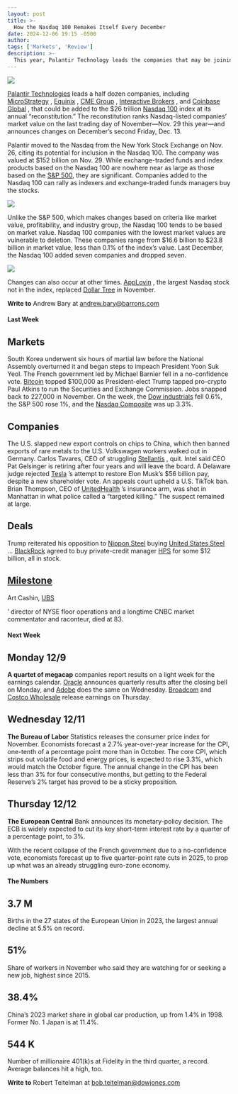 ```yaml
---
layout: post
title: >-
  How the Nasdaq 100 Remakes Itself Every December
date: 2024-12-06 19:15 -0500
author: 
tags: ['Markets', 'Review']
description: >-
  This year, Palantir Technology leads the companies that may be joining the Nasdaq 100 index. The criteria: The stocks with the largest market values replace the stocks with the lowest.
---
```






 


 





![](https://images.barrons.com/im-74521079?width=548&height=365)











 [Palantir Technologies](https://www.barrons.com/market-data/stocks/pltr?mod=article_chiclet) leads a half dozen companies, including [MicroStrategy](https://www.barrons.com/market-data/stocks/mstr?mod=article_chiclet) , [Equinix](https://www.barrons.com/market-data/stocks/eqix?mod=article_chiclet) , [CME Group](https://www.barrons.com/market-data/stocks/cme?mod=article_chiclet) , [Interactive Brokers](https://www.barrons.com/market-data/stocks/ibkr?mod=article_chiclet) , and [Coinbase Global](https://www.barrons.com/market-data/stocks/coin?mod=article_chiclet) , that could be added to the \$26 trillion 
[Nasdaq 100](https://www.barrons.com/market-data/indexes/ndx?mod=article_chiclet) index at its annual “reconstitution.” The reconstitution ranks Nasdaq-listed companies’ market value on the last trading day of November—Nov. 29 this year—and announces changes on December’s second Friday, Dec. 13.


 Palantir moved to the Nasdaq from the New York Stock Exchange on Nov. 26, citing its potential for inclusion in the Nasdaq 100. The company was valued at \$152 billion on Nov. 29. While exchange-traded funds and index products based on the Nasdaq 100 are nowhere near as large as those based on the 
[S&P 500](https://www.barrons.com/market-data/indexes/spx?mod=article_chiclet), they are significant. Companies added to the Nasdaq 100 can rally as indexers and exchange-traded funds managers buy the stocks.



![](https://images.barrons.com/im-33032563?width=300&height=500)


Unlike the S&P 500, which makes changes based on criteria like market value, profitability, and industry group, the Nasdaq 100 tends to be based on market value. Nasdaq 100 companies with the lowest market values are vulnerable to deletion. These companies range from \$16.6 billion to \$23.8 billion in market value, less than 0.1% of the index’s value. Last December, the Nasdaq 100 added seven companies and dropped seven.



![](https://images.barrons.com/im-35261643?width=300&height=500)


Changes can also occur at other times.  [AppLovin](https://www.barrons.com/market-data/stocks/app?mod=article_chiclet) , the largest Nasdaq stock not in the index, replaced [Dollar Tree](https://www.barrons.com/market-data/stocks/dltr?mod=article_chiclet) in November.


**Write to**  Andrew Bary at [andrew.bary@barrons.com](mailto:andrew.bary@barrons.com)


#### Last Week

Markets
-------

 South Korea underwent six hours of martial law before the National Assembly overturned it and began steps to impeach President Yoon Suk Yeol. The French government led by Michael Barnier fell in a no-confidence vote. 
[Bitcoin](https://www.barrons.com/market-data/cryptocurrencies/btcusd?iso=kraken&mod=article_chiclet) topped \$100,000 as President-elect Trump tapped pro-crypto Paul Atkins to run the Securities and Exchange Commission. Jobs snapped back to 227,000 in November. On the week, the 
[Dow industrials](https://www.barrons.com/market-data/indexes/djia?mod=article_chiclet) fell 0.6%, the S&P 500 rose 1%, and the 
[Nasdaq Composite](https://www.barrons.com/market-data/indexes/comp?mod=article_chiclet) was up 3.3%.


Companies
---------

 The U.S. slapped new export controls on chips to China, which then banned exports of rare metals to the U.S. Volkswagen workers walked out in Germany. Carlos Tavares, CEO of struggling [Stellantis](https://www.barrons.com/market-data/stocks/stla?mod=article_chiclet) , quit. Intel said CEO Pat Gelsinger is retiring after four years and will leave the board. A Delaware judge rejected [Tesla](https://www.barrons.com/market-data/stocks/tsla?mod=article_chiclet) ’s attempt to restore Elon Musk’s \$56 billion pay, despite a new shareholder vote. An appeals court upheld a U.S. TikTok ban. Brian Thompson, CEO of [UnitedHealth](https://www.barrons.com/market-data/stocks/unh?mod=article_chiclet) ’s insurance arm, was shot in Manhattan in what police called a “targeted killing.” The suspect remained at large.


Deals
-----

 Trump reiterated his opposition to [Nippon Steel](https://www.barrons.com/market-data/stocks/5401?countrycode=jp&mod=article_chiclet) buying [United States Steel](https://www.barrons.com/market-data/stocks/x?mod=article_chiclet) … [BlackRock](https://www.barrons.com/market-data/stocks/blk?mod=article_chiclet) agreed to buy private-credit manager [HPS](https://www.barrons.com/market-data/stocks/hps.a?countrycode=ca&mod=article_chiclet) for some \$12 billion, all in stock.



[Milestone](https://www.barrons.com/market-data/stocks/mist?mod=article_chiclet)
---------------------------------------------------------------------------------

 Art Cashin, [UBS](https://www.barrons.com/market-data/stocks/ubs?mod=article_chiclet) 



 ’ director of NYSE floor operations and a longtime CNBC market commentator and raconteur, died at 83.
#### Next Week

Monday 12/9
-----------

 **A quartet of megacap** companies report results on a light week for the earnings calendar. [Oracle](https://www.barrons.com/market-data/stocks/orcl?mod=article_chiclet) announces quarterly results after the closing bell on Monday, and [Adobe](https://www.barrons.com/market-data/stocks/adbe?mod=article_chiclet) does the same on Wednesday. [Broadcom](https://www.barrons.com/market-data/stocks/avgo?mod=article_chiclet) and [Costco Wholesale](https://www.barrons.com/market-data/stocks/cost?mod=article_chiclet) release earnings on Thursday.


Wednesday 12/11
---------------

 **The Bureau of Labor** Statistics releases the consumer price index for November. Economists forecast a 2.7% year-over-year increase for the CPI, one-tenth of a percentage point more than in October. The core CPI, which strips out volatile food and energy prices, is expected to rise 3.3%, which would match the October figure. The annual change in the CPI has been less than 3% for four consecutive months, but getting to the Federal Reserve’s 2% target has proved to be a sticky proposition.


Thursday 12/12
--------------

 **The European Central** Bank announces its monetary-policy decision. The ECB is widely expected to cut its key short-term interest rate by a quarter of a percentage point, to 3%.


With the recent collapse of the French government due to a no-confidence vote, economists forecast up to five quarter-point rate cuts in 2025, to prop up what was an already struggling euro-zone economy.


#### The Numbers

3.7 M
-----

 Births in the 27 states of the European Union in 2023, the largest annual decline at 5.5% on record.


51%
---

 Share of workers in November who said they are watching for or seeking a new job, highest since 2015.


38.4%
-----

 China’s 2023 market share in global car production, up from 1.4% in 1998. Former No. 1 Japan is at 11.4%.


544 K
-----

 Number of millionaire 401(k)s at Fidelity in the third quarter, a record. Average balances hit a high, too. 


**Write to**  Robert Teitelman at [bob.teitelman@dowjones.com](mailto:bob.teitelman@dowjones.com)









